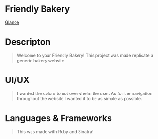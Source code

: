 # Friendly Bakery
 [Glance](https://i.giphy.com/m9YTyiOopeuqtec4XB.gif)

# Descripton

> Welcome to your Friendly Bakery! This project was made replicate a generic bakery website.

# UI/UX

> I wanted the colors to not overwhelm the user. As for the navigation throughout the website I wanted it to be as simple as possible.

# Languages & Frameworks

> This was made with Ruby and Sinatra!
